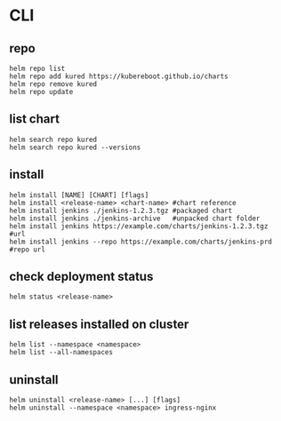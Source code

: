 # CLI

## repo
```
helm repo list
helm repo add kured https://kubereboot.github.io/charts
helm repo remove kured
helm repo update
```

## list chart
```
helm search repo kured
helm search repo kured --versions
```

## install
```
helm install [NAME] [CHART] [flags]
helm install <release-name> <chart-name> #chart reference
helm install jenkins ./jenkins-1.2.3.tgz #packaged chart
helm install jenkins ./jenkins-archive   #unpacked chart folder
helm install jenkins https://example.com/charts/jenkins-1.2.3.tgz   #url
helm install jenkins --repo https://example.com/charts/jenkins-prd  #repo url
```

## check deployment status
```
helm status <release-name>
```

## list releases installed on cluster
```
helm list --namespace <namespace>
helm list --all-namespaces
```

## uninstall
```
helm uninstall <release-name> [...] [flags]
helm uninstall --namespace <namespace> ingress-nginx
```
